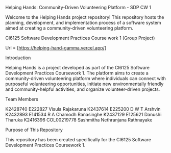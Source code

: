Helping Hands: Community-Driven Volunteering Platform - SDP CW 1

Welcome to the Helping Hands project repository! This repository hosts the planning, development, and implementation process of a software system aimed at creating a community-driven volunteering platform.

CI6125 Software Development Practices Course work 1 (Group Project)

Url = [https://helping-hand-gamma.vercel.app/]

Introduction

Helping Hands is a project developed as part of the CI6125 Software Development Practices Coursework 1. The platform aims to create a community-driven volunteering platform where individuals can connect with purposeful volunteering opportunities, initiate new environmentally friendly and community-helpful activities, and organize volunteer-driven projects.

Team Members

K2428740 E222827 Visula Rajakaruna
K2437614 E225200 D W T Arshvin
K2432893 E141534 R A Chamodh Ranasinghe
K2437129 E125621 Danushi Tharuka
K2416396 COL00219778 Sashmitha Nethranjana Rathnayake

Purpose of This Repository

This repository has been created specifically for the CI6125 Software Development Practices Coursework 1.


